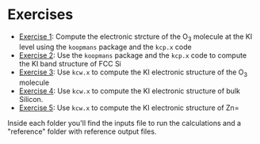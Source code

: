 # Exercises

 - [Exercise 1](exercise1/README.md): Compute the electronic strcture of the O<sub>3</sub> molecule at the KI level using the `koopmans` package and the `kcp.x` code
 - [Exercise 2](exercise2/README.md): Use the `koopmans` package and the `kcp.x` code to compute the KI band structure of FCC Si 
 - [Exercise 3](exercise3/README.md): Use `kcw.x` to compute the KI electronic structure of the O<sub>3</sub> molecule
 - [Exercise 4](exercise4/README.md): Use `kcw.x` to compute the KI electronic structure of bulk Silicon. 
 - [Exercise 5](exercise5/README.md): Use `kcw.x` to compute the KI electronic structure of Zn=

Inside each folder you'll find the inputs file to run the calculations and a "reference" folder with reference output files.
